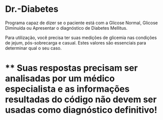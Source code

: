 # Dr.-Diabetes

Programa capaz de dizer se o paciente está com a Glicose Normal, Glicose Diminuída ou Apresentar o diagnóstico de Diabetes Mellitus.

Para utilização, você precisa ter suas medições de glicemia nas condições de jejum, pós-sobrecarga e casual. Estes valores são essenciais para determinar qual o seu caso.

# ** Suas respostas precisam ser analisadas por um médico especialista e as informações resultadas do código não devem ser usadas como diagnóstico definitivo!
